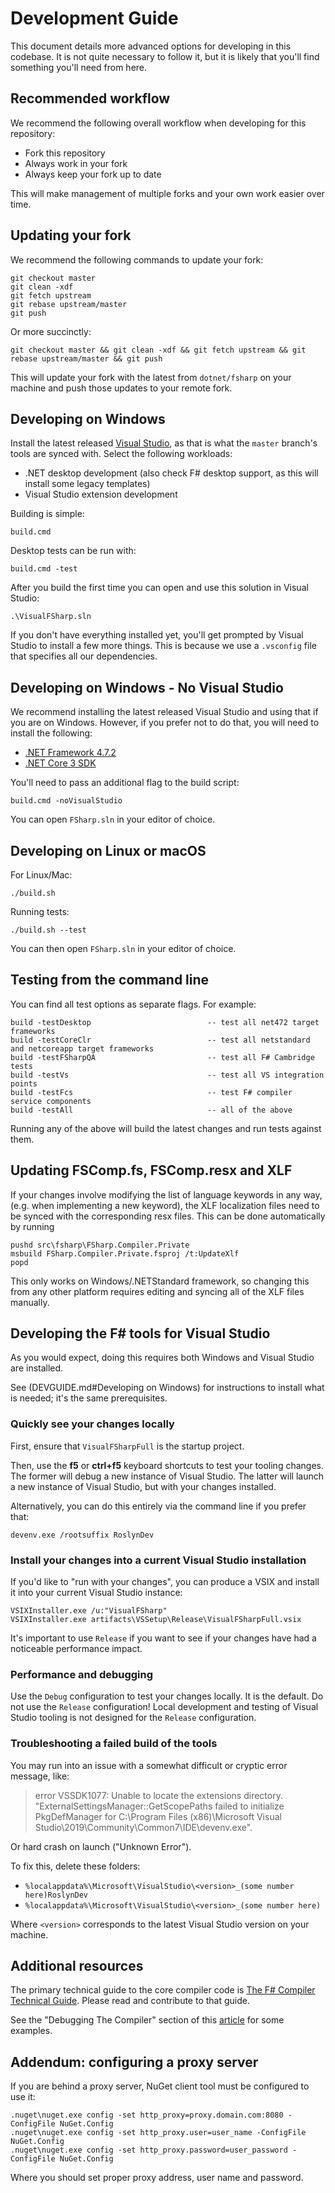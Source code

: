 # Development Guide

This document details more advanced options for developing in this codebase. It is not quite necessary to follow it, but it is likely that you'll find something you'll need from here.

## Recommended workflow

We recommend the following overall workflow when developing for this repository:

* Fork this repository
* Always work in your fork
* Always keep your fork up to date

This will make management of multiple forks and your own work easier over time.

## Updating your fork

We recommend the following commands to update your fork:

```
git checkout master
git clean -xdf
git fetch upstream
git rebase upstream/master
git push
```

Or more succinctly:

```
git checkout master && git clean -xdf && git fetch upstream && git rebase upstream/master && git push
```

This will update your fork with the latest from `dotnet/fsharp` on your machine and push those updates to your remote fork.

## Developing on Windows

Install the latest released [Visual Studio](https://www.visualstudio.com/downloads/), as that is what the `master` branch's tools are synced with. Select the following workloads:

* .NET desktop development (also check F# desktop support, as this will install some legacy templates)
* Visual Studio extension development

Building is simple:

    build.cmd

Desktop tests can be run with:

    build.cmd -test

After you build the first time you can open and use this solution in Visual Studio:

    .\VisualFSharp.sln
    
If you don't have everything installed yet, you'll get prompted by Visual Studio to install a few more things. This is because we use a `.vsconfig` file that specifies all our dependencies.

## Developing on Windows - No Visual Studio

We recommend installing the latest released Visual Studio and using that if you are on Windows. However, if you prefer not to do that, you will need to install the following:

* [.NET Framework 4.7.2](https://dotnet.microsoft.com/download/dotnet-framework/net472)
* [.NET Core 3 SDK](https://dotnet.microsoft.com/download/dotnet-core/3.0)

You'll need to pass an additional flag to the build script:

    build.cmd -noVisualStudio
    
You can open `FSharp.sln` in your editor of choice.

## Developing on Linux or macOS

For Linux/Mac:

    ./build.sh

Running tests:

    ./build.sh --test
    
You can then open `FSharp.sln` in your editor of choice.

## Testing from the command line

You can find all test options as separate flags. For example:

```
build -testDesktop                          -- test all net472 target frameworks
build -testCoreClr                          -- test all netstandard and netcoreapp target frameworks
build -testFSharpQA                         -- test all F# Cambridge tests
build -testVs                               -- test all VS integration points
build -testFcs                              -- test F# compiler service components
build -testAll                              -- all of the above
```

Running any of the above will build the latest changes and run tests against them.

## Updating FSComp.fs, FSComp.resx and XLF

If your changes involve modifying the list of language keywords in any way, (e.g. when implementing a new keyword), the XLF localization files need to be synced with the corresponding resx files. This can be done automatically by running

    pushd src\fsharp\FSharp.Compiler.Private
    msbuild FSharp.Compiler.Private.fsproj /t:UpdateXlf
    popd

This only works on Windows/.NETStandard framework, so changing this from any other platform requires editing and syncing all of the XLF files manually.

## Developing the F# tools for Visual Studio

As you would expect, doing this requires both Windows and Visual Studio are installed.

See (DEVGUIDE.md#Developing on Windows) for instructions to install what is needed; it's the same prerequisites.

### Quickly see your changes locally

First, ensure that `VisualFSharpFull` is the startup project.

Then, use the **f5** or **ctrl+f5** keyboard shortcuts to test your tooling changes. The former will debug a new instance of Visual Studio. The latter will launch a new instance of Visual Studio, but with your changes installed.

Alternatively, you can do this entirely via the command line if you prefer that:

    devenv.exe /rootsuffix RoslynDev

### Install your changes into a current Visual Studio installation

If you'd like to "run with your changes", you can produce a VSIX and install it into your current Visual Studio instance:

```
VSIXInstaller.exe /u:"VisualFSharp"
VSIXInstaller.exe artifacts\VSSetup\Release\VisualFSharpFull.vsix
```

It's important to use `Release` if you want to see if your changes have had a noticeable performance impact.

### Performance and debugging

Use the `Debug` configuration to test your changes locally. It is the default. Do not use the `Release` configuration! Local development and testing of Visual Studio tooling is not designed for the `Release` configuration.

### Troubleshooting a failed build of the tools

You may run into an issue with a somewhat difficult or cryptic error message, like:

> error VSSDK1077: Unable to locate the extensions directory. "ExternalSettingsManager::GetScopePaths failed to initialize PkgDefManager for C:\Program Files (x86)\Microsoft Visual Studio\2019\Community\Common7\IDE\devenv.exe".

Or hard crash on launch ("Unknown Error").

To fix this, delete these folders:

- `%localappdata%\Microsoft\VisualStudio\<version>_(some number here)RoslynDev`
- `%localappdata%\Microsoft\VisualStudio\<version>_(some number here)`

Where `<version>` corresponds to the latest Visual Studio version on your machine.

## Additional resources

The primary technical guide to the core compiler code is [The F# Compiler Technical Guide](https://fsharp.github.io/2015/09/29/fsharp-compiler-guide.html). Please read and contribute to that guide.

See the "Debugging The Compiler" section of this [article](https://medium.com/@willie.tetlow/f-mentorship-week-1-36f51d3812d4) for some examples.

## Addendum: configuring a proxy server

If you are behind a proxy server, NuGet client tool must be configured to use it:

```
.nuget\nuget.exe config -set http_proxy=proxy.domain.com:8080 -ConfigFile NuGet.Config
.nuget\nuget.exe config -set http_proxy.user=user_name -ConfigFile NuGet.Config
.nuget\nuget.exe config -set http_proxy.password=user_password -ConfigFile NuGet.Config
```
Where you should set proper proxy address, user name and password.
